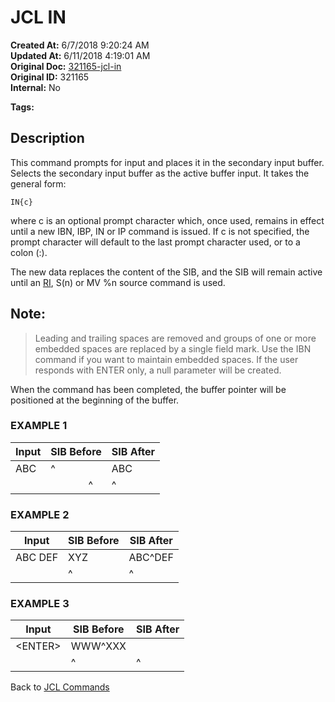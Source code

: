# JCL IN

**Created At:** 6/7/2018 9:20:24 AM  
**Updated At:** 6/11/2018 4:19:01 AM  
**Original Doc:** [321165-jcl-in](https://docs.jbase.com/45792-jcl/321165-jcl-in)  
**Original ID:** 321165  
**Internal:** No  

**Tags:**
<badge text='jcl' vertical='middle' />
<badge text='buffer' vertical='middle' />

## Description 

This command prompts for input and places it in the secondary input buffer. Selects the secondary input buffer as the active buffer input. It takes the general form:

```
IN{c}
```

where c is an optional prompt character which, once used, remains in effect until a new IBN, IBP, IN or IP command is issued. If c is not specified, the prompt character will default to the last prompt character used, or to a colon (:).

The new data replaces the content of the SIB, and the SIB will remain active until an [RI](https://static.zumasys.com/jbase/r99/knowledgebase/manuals/3.0/30manpages/man/jcl2_JCL.RI.htm), S(n) or MV %n source command is used.



## Note: 


> Leading and trailing spaces are removed and groups of one or more embedded spaces are replaced by a single field mark. Use the IBN command if you want to maintain embedded spaces. If the user responds with ENTER only, a null parameter will be created.


When the command has been completed, the buffer pointer will be positioned at the beginning of the buffer.



### EXAMPLE 1


| Input <br> | SIB Before <br> | SIB After <br> |
| --- | --- | --- |
| ABC<br> | ^<br> | ABC<br> |
| <br> |               ^<br> | ^<br> |




### EXAMPLE 2


| Input <br> | SIB Before <br> | SIB After <br> |
| --- | --- | --- |
| ABC DEF<br> | XYZ<br> | ABC^DEF<br> |
| <br> | ^<br> | ^<br> |




### EXAMPLE 3


| Input<br> | SIB Before<br> | SIB After <br> |
| --- | --- | --- |
| &lt;ENTER&gt;<br> | WWW^XXX<br> | <br> |
| <br> | ^<br> | ^<br> |




Back to [JCL Commands](./../jcl-commands)
